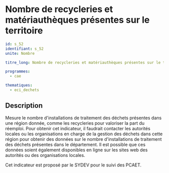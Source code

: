 # Nombre de recycleries et matériauthèques présentes sur le territoire
```yaml
id: s_52
identifiant: s_52
unite: Nombre

titre_long: Nombre de recycleries et matériauthèques présentes sur le territoire

programmes:
  - cae

thematiques:
  - eci_dechets
```
## Description
Mesure le nombre d'installations de traitement des déchets présentes dans une région donnée, comme les recycleries pour valoriser la part du réemploi. Pour obtenir cet indicateur, il faudrait contacter les autorités locales ou les organisations en charge de la gestion des déchets dans cette région pour obtenir des données sur le nombre d'installations de traitement des déchets présentes dans le département. Il est possible que ces données soient également disponibles en ligne sur les sites web des autorités ou des organisations locales.

Cet indicateur est proposé par le SYDEV pour le suivi des PCAET.
